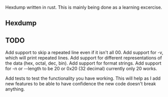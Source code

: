 Hexdump written in rust.  This is mainly being done as a learning excercise.
## Hexdump

## TODO 

Add support to skip a repeated line even if it isn't all 00.
Add support for -v, which will print repeated lines.
Add support for different representations of the data (hex, octal, dec, bin).
Add support for format strings.
Add support for -n or --length to be 20 or 0x20 (32 decimal) currently only
  20 works.

Add tests to test the functionality you have working.  This will help as I add
new features to be able to have confidence the new code doesn't break anything.
